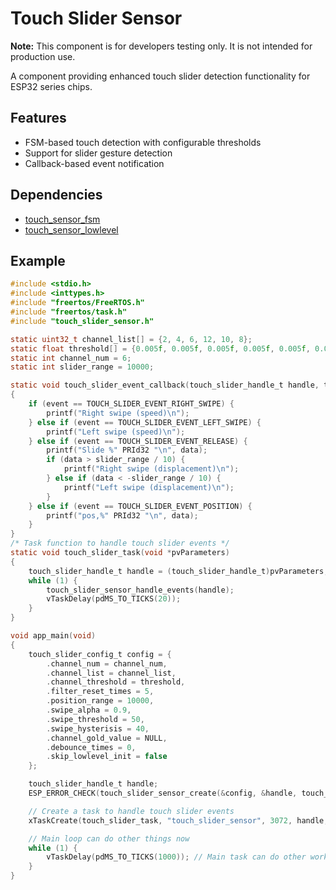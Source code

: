 # Touch Slider Sensor

**Note:** This component is for developers testing only. It is not intended for production use.

A component providing enhanced touch slider detection functionality for ESP32 series chips.

## Features

- FSM-based touch detection with configurable thresholds
- Support for slider gesture detection
- Callback-based event notification

## Dependencies

- [touch_sensor_fsm](https://components.espressif.com/components/espressif/touch_sensor_fsm)
- [touch_sensor_lowlevel](https://components.espressif.com/components/espressif/touch_sensor_lowlevel)


## Example

```c
#include <stdio.h>
#include <inttypes.h>
#include "freertos/FreeRTOS.h"
#include "freertos/task.h"
#include "touch_slider_sensor.h"

static uint32_t channel_list[] = {2, 4, 6, 12, 10, 8};
static float threshold[] = {0.005f, 0.005f, 0.005f, 0.005f, 0.005f, 0.005f};
static int channel_num = 6;
static int slider_range = 10000;

static void touch_slider_event_callback(touch_slider_handle_t handle, touch_slider_event_t event, int32_t data, void *cb_arg)
{
    if (event == TOUCH_SLIDER_EVENT_RIGHT_SWIPE) {
        printf("Right swipe (speed)\n");
    } else if (event == TOUCH_SLIDER_EVENT_LEFT_SWIPE) {
        printf("Left swipe (speed)\n");
    } else if (event == TOUCH_SLIDER_EVENT_RELEASE) {
        printf("Slide %" PRId32 "\n", data);
        if (data > slider_range / 10) {
            printf("Right swipe (displacement)\n");
        } else if (data < -slider_range / 10) {
            printf("Left swipe (displacement)\n");
        }
    } else if (event == TOUCH_SLIDER_EVENT_POSITION) {
        printf("pos,%" PRId32 "\n", data);
    }
}
/* Task function to handle touch slider events */
static void touch_slider_task(void *pvParameters)
{
    touch_slider_handle_t handle = (touch_slider_handle_t)pvParameters;
    while (1) {
        touch_slider_sensor_handle_events(handle);
        vTaskDelay(pdMS_TO_TICKS(20));
    }
}

void app_main(void)
{
    touch_slider_config_t config = {
        .channel_num = channel_num,
        .channel_list = channel_list,
        .channel_threshold = threshold,
        .filter_reset_times = 5,
        .position_range = 10000,
        .swipe_alpha = 0.9,
        .swipe_threshold = 50,
        .swipe_hysterisis = 40,
        .channel_gold_value = NULL,
        .debounce_times = 0,
        .skip_lowlevel_init = false
    };

    touch_slider_handle_t handle;
    ESP_ERROR_CHECK(touch_slider_sensor_create(&config, &handle, touch_slider_event_callback, NULL));

    // Create a task to handle touch slider events
    xTaskCreate(touch_slider_task, "touch_slider_sensor", 3072, handle, 2, NULL);

    // Main loop can do other things now
    while (1) {
        vTaskDelay(pdMS_TO_TICKS(1000)); // Main task can do other work or just idle
    }
}
```